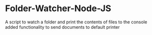 # Folder-Watcher-Node-JS
A script to watch a folder and print the contents of files to the console
added functionality to send documents to default printer
